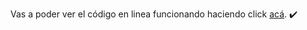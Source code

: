 Vas a poder ver el código en linea funcionando haciendo click <a href="http://clasediez.fedevcode.com/" target="_blank">acá</a>. ✔️
